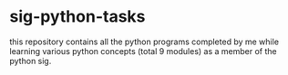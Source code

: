 # sig-python-tasks
this repository contains all the python programs completed by me while learning various python concepts (total 9 modules) as a member of the python sig.

